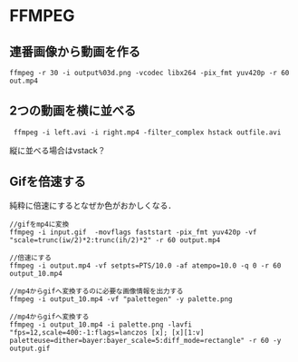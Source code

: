 # FFMPEG
## 連番画像から動画を作る
```
ffmpeg -r 30 -i output%03d.png -vcodec libx264 -pix_fmt yuv420p -r 60 out.mp4
```

## 2つの動画を横に並べる
```
 ffmpeg -i left.avi -i right.mp4 -filter_complex hstack outfile.avi
 ```
 縦に並べる場合はvstack？

## Gifを倍速する
純粋に倍速にするとなぜか色がおかしくなる．   
  
``` 
//gifをmp4に変換  
ffmpeg -i input.gif  -movflags faststart -pix_fmt yuv420p -vf "scale=trunc(iw/2)*2:trunc(ih/2)*2" -r 60 output.mp4  

//倍速にする  
ffmpeg -i output.mp4 -vf setpts=PTS/10.0 -af atempo=10.0 -q 0 -r 60 output_10.mp4  

//mp4からgifへ変換するのに必要な画像情報を出力する  
ffmpeg -i output_10.mp4 -vf "palettegen" -y palette.png  

//mp4からgifへ変換する  
ffmpeg -i output_10.mp4 -i palette.png -lavfi "fps=12,scale=400:-1:flags=lanczos [x]; [x][1:v] paletteuse=dither=bayer:bayer_scale=5:diff_mode=rectangle" -r 60 -y output.gif
```
